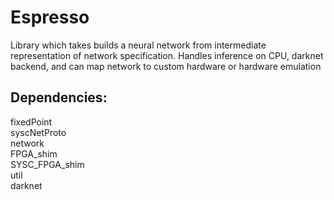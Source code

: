 # Espresso

Library which takes builds a neural network from intermediate representation of network specification. Handles inference on CPU, darknet backend, and can map network to custom hardware or hardware emulation

## Dependencies:
fixedPoint   
syscNetProto  
network  
FPGA_shim  
SYSC_FPGA_shim  
util  
darknet  

